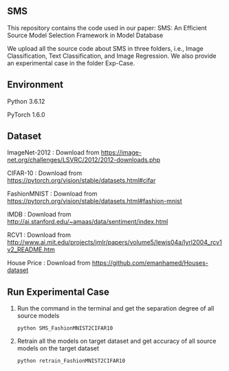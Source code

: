 ## SMS

This repository contains the code used in our paper: SMS: An Efficient Source Model Selection Framework in Model Database

We upload all the source code about SMS in three folders, i.e., Image Classification, Text Classification, and Image Regression. We also provide an experimental case in the folder Exp-Case.

## Environment

Python 3.6.12 

PyTorch 1.6.0

## Dataset

ImageNet-2012 : Download from https://image-net.org/challenges/LSVRC/2012/2012-downloads.php

CIFAR-10 : Download from https://pytorch.org/vision/stable/datasets.html#cifar

FashionMNIST : Download from https://pytorch.org/vision/stable/datasets.html#fashion-mnist

IMDB : Download from http://ai.stanford.edu/~amaas/data/sentiment/index.html

RCV1 : Download from http://www.ai.mit.edu/projects/jmlr/papers/volume5/lewis04a/lyrl2004_rcv1v2_README.htm

House Price : Download from https://github.com/emanhamed/Houses-dataset

## Run Experimental Case

1.  Run the command in the terminal and get the separation degree of all source models

    ```shell
    python SMS_FashionMNIST2CIFAR10
    ```

2.  Retrain all the models on target dataset and get accuracy of all source models on the target dataset

    ```shell
    python retrain_FashionMNIST2CIFAR10
    ```